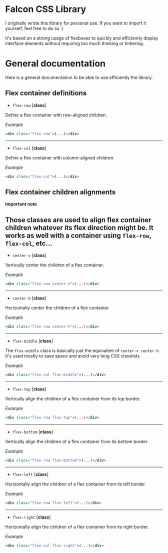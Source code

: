# Falcon CSS Library

I originally wrote this library for personal use. If you want to import it
yourself, feel free to do so :)

It's based on a strong usage of flexboxes to quickly and efficiently display
interface elements without requiring too much thinking or tinkering.

# General documentation

Here is a general documentation to be able to use efficiently the library.

## Flex container definitions

* `flex-row` [__class__]

Define a flex container with row-aligned children.

_Example_

```html
<div class="flex-row">(...)</div>
```
---
* `flex-col` [__class__]

Define a flex container with column-aligned children.

_Example_

```html
<div class="flex-col">(...)</div>
```

## Flex container children alignments

__Important note__

Those classes are used to align flex container children whatever its flex
direction might be. It works as well with a container using `flex-row`,
`flex-col`, etc...
---
* `center-v` [__class__]

Vertically center the children of a flex container.

_Example_

```html
<div class="flex-row center-v">(...)</div>
```
---
* `center-h` [__class__]

Horizontally center the children of a flex container.

_Example_

```html
<div class="flex-row center-h">(...)</div>
```
---
* `flex-middle` [__class__]

The `flex-middle` class is basically just the equivalent of `center-v center-h`.
It's used mostly to save space and avoid very long CSS classlists.

_Example_

```html
<div class="flex-col flex-middle">(...)</div>
```
---
* `flex-top` [__class__]

Vertically align the children of a flex container from its top border.

_Example_

```html
<div class="flex-row flex-top">(...)</div>
```
---
* `flex-bottom` [__class__]

Vertically align the children of a flex container from its bottom border.

_Example_

```html
<div class="flex-row flex-bottom">(...)</div>
```
---
* `flex-left` [__class__]

Horizontally align the children of a flex container from its left border.

_Example_

```html
<div class="flex-row flex-left">(...)</div>
```
---
* `flex-right` [__class__]

Horizontally align the children of a flex container from its right border.

_Example_

```html
<div class="flex-col flex-right">(...)</div>
```
